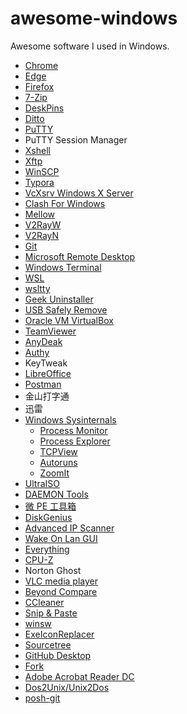 # awesome-windows

Awesome software I used in Windows.

- [Chrome](https://www.google.com/chrome)
- [Edge](https://www.microsoft.com/en-us/edge)
- [Firefox](https://www.mozilla.org)
- [7-Zip](https://www.7-zip.org)
- [DeskPins](https://efotinis.neocities.org/deskpins)
- [Ditto](https://ditto-cp.sourceforge.io)
- [PuTTY](https://www.chiark.greenend.org.uk/~sgtatham/putty)
- PuTTY Session Manager
- [Xshell](https://www.netsarang.com/xshell)
- [Xftp](https://www.netsarang.com/xftp)
- [WinSCP](https://winscp.net/eng)
- [Typora](https://typora.io)
- [VcXsrv Windows X Server](https://sourceforge.net/projects/vcxsrv)
- [Clash For Windows](https://github.com/Fndroid/clash_for_windows_pkg)
- [Mellow](https://github.com/mellow-io/mellow)
- [V2RayW](https://github.com/Cenmrev/V2RayW)
- [V2RayN](https://github.com/2dust/v2rayN)
- [Git](https://git-scm.com/)
- [Microsoft Remote Desktop](https://docs.microsoft.com/zh-cn/windows-server/remote/remote-desktop-services/clients/remote-desktop-clients)
- [Windows Terminal](https://github.com/microsoft/terminal)
- [WSL](https://docs.microsoft.com/windows/wsl)
- [wsltty](https://github.com/mintty/wsltty)
- [Geek Uninstaller](https://geekuninstaller.com)
- [USB Safely Remove](https://safelyremove.com)
- [Oracle VM VirtualBox](https://www.virtualbox.org)
- [TeamViewer](https://www.teamviewer.com)
- [AnyDeak](https://anydesk.com)
- [Authy](https://authy.com)
- KeyTweak
- [LibreOffice](https://www.libreoffice.org)
- [Postman](https://www.postman.com)
- 金山打字通
- 迅雷
- [Windows Sysinternals](https://docs.microsoft.com/en-us/sysinternals)
  - [Process Monitor](https://docs.microsoft.com/en-us/sysinternals/downloads/procmon)
  - [Process Explorer](https://docs.microsoft.com/en-us/sysinternals/downloads/process-explorer)
  - [TCPView](https://docs.microsoft.com/en-us/sysinternals/downloads/tcpview)
  - [Autoruns](https://docs.microsoft.com/en-us/sysinternals/downloads/autoruns)
  - [ZoomIt](https://docs.microsoft.com/en-us/sysinternals/downloads/zoomit)
- [UltraISO](https://www.ultraiso.com)
- [DAEMON Tools](https://www.daemon-tools.cc)
- [微 PE 工具箱](http://www.wepe.com.cn)
- [DiskGenius](https://www.diskgenius.com)
- [Advanced IP Scanner](https://www.advanced-ip-scanner.com)
- [Wake On Lan GUI](https://www.depicus.com/wake-on-lan/wake-on-lan-gui)
- [Everything](https://www.voidtools.com)
- [CPU-Z](https://www.cpuid.com/softwares/cpu-z.html)
- Norton Ghost
- [VLC media player](https://www.videolan.org/vlc)
- [Beyond Compare](ihttps://www.scootersoftware.com)
- [CCleaner](https://www.ccleaner.com)
- [Snip & Paste](https://www.snipaste.com)
- [winsw](https://github.com/winsw/winsw)
- [ExeIconReplacer](https://github.com/nblookup/ExeIconReplacer)
- [Sourcetree](https://www.sourcetreeapp.com)
- [GitHub Desktop](https://desktop.github.com)
- [Fork](https://git-fork.com)
- [Adobe Acrobat Reader DC](https://acrobat.adobe.com/us/en/acrobat/pdf-reader.html)
- [Dos2Unix/Unix2Dos](https://waterlan.home.xs4all.nl/dos2unix.html)
- [posh-git](https://github.com/dahlbyk/posh-git)
